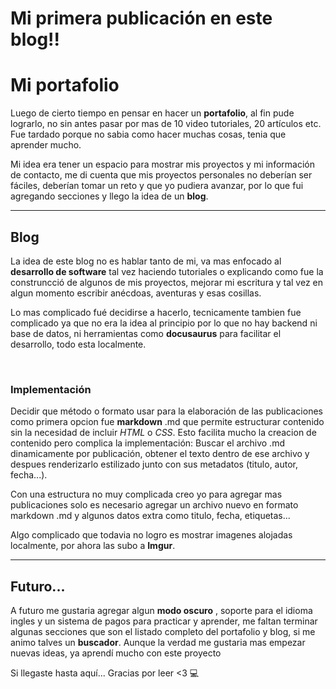 # **Mi primera publicación en este blog!!**

# Mi portafolio

Luego de cierto tiempo en pensar en hacer un **portafolio**, al fin pude lograrlo, no sin antes pasar por mas de 10 video tutoriales, 20 artículos etc. Fue tardado porque no sabia como hacer muchas cosas, tenia que aprender mucho.

Mi idea era tener un espacio para mostrar mis proyectos y mi información de contacto, me di cuenta que mis proyectos personales no deberían ser fáciles, deberían tomar un reto y que yo pudiera avanzar, por lo que fui agregando secciones y llego la idea de un **blog**.

---

## Blog

La idea de este blog no es hablar tanto de mi, va mas enfocado al **desarrollo de software** tal vez haciendo tutoriales o explicando como fue la construncció de algunos de mis proyectos, mejorar mi escritura y tal vez en algun momento escribir anécdoas, aventuras y esas cosillas.

Lo mas complicado fué decidirse a hacerlo, tecnicamente tambien fue complicado ya que no era la idea al principio por lo que no hay backend ni base de datos, ni herramientas como **docusaurus** para facilitar el desarrollo, todo esta localmente.

&nbsp;&nbsp;

### **Implementación**

Decidir que método o formato usar para la elaboración de las publicaciones como primera opcion fue **markdown** .md que permite estructurar contenido sin la necesidad de incluir _HTML_ o _CSS_.
Esto facilita mucho la creacion de contenido pero complica la implementación: Buscar el archivo .md dinamicamente por publicación, obtener el texto dentro de ese archivo y despues renderizarlo estilizado junto con sus metadatos (titulo, autor, fecha...).

Con una estructura no muy complicada creo yo para agregar mas publicaciones solo es necesario agregar un archivo nuevo en formato markdown .md y algunos datos extra como titulo, fecha, etiquetas...

Algo complicado que todavia no logro es mostrar imagenes alojadas localmente, por ahora las subo a **Imgur**.

---

## Futuro...

A futuro me gustaria agregar algun **modo oscuro** , soporte para el idioma ingles y un sistema de pagos para practicar y aprender, me faltan terminar algunas secciones que son el listado completo del portafolio y blog, si me animo talves un **buscador**.
Aunque la verdad me gustaria mas empezar nuevas ideas, ya aprendí mucho con este proyecto

Si llegaste hasta aquí... Gracias por leer <3 💻
